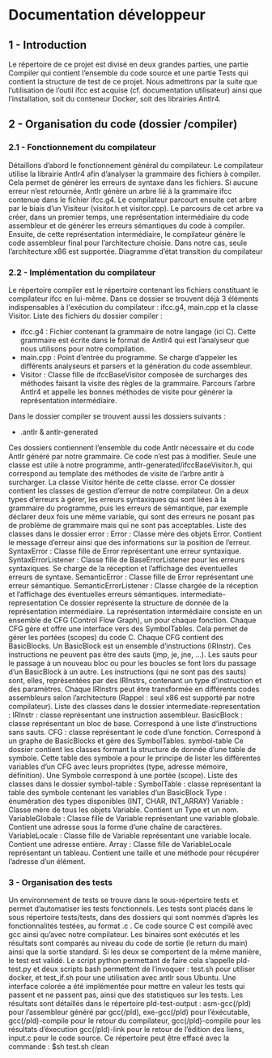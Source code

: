 # Documentation développeur

## 1 - Introduction
Le répertoire de ce projet est divisé en deux grandes parties, une partie Compiler qui contient l’ensemble du code source et une partie Tests qui contient la structure de test de ce projet. Nous admettrons par la suite que l’utilisation de l’outil ifcc est acquise (cf. documentation utilisateur) ainsi que l’installation, soit du conteneur Docker, soit des librairies Antlr4.

## 2 - Organisation du code (dossier /compiler)
### 2.1 - Fonctionnement du compilateur
Détaillons d’abord le fonctionnement général du compilateur.
Le compilateur utilise la librairie Antlr4 afin d’analyser la grammaire des fichiers à compiler. Cela permet de générer les erreurs de syntaxe dans les fichiers. Si aucune erreur n’est retournée, Antlr génère un arbre lié à la grammaire ifcc contenue dans le fichier ifcc.g4.
Le compilateur parcourt ensuite cet arbre par le biais d’un Visiteur (visitor.h et visitor.cpp). Le parcours de cet arbre va créer, dans un premier temps, une représentation intermédiaire du code assembleur et de générer les erreurs sémantiques du code à compiler.
Ensuite, de cette représentation intermédiaire, le compilateur génère le code assembleur final pour l’architecture choisie. Dans notre cas, seule l’architecture x86 est supportée.
Diagramme d’état transition du compilateur

### 2.2 - Implémentation du compilateur
Le répertoire compiler est le répertoire contenant les fichiers constituant le compilateur ifcc en lui-même. Dans ce dossier se trouvent déjà 3 éléments indispensables à l'exécution du compilateur : ifcc.g4, main.cpp et la classe Visitor.
Liste des fichiers du dossier compiler :
*   ifcc.g4 : Fichier contenant la grammaire de notre langage (ici C). Cette grammaire est écrite dans le format de Antlr4 qui est l’analyseur que nous utilisons pour notre compilation.
*   main.cpp : Point d’entrée du programme. Se charge d’appeler les différents analyseurs et parsers et la génération du code assembleur.
*   Visitor : Classe fille de ifccBaseVisitor composée de surcharges des méthodes faisant la visite des règles de la grammaire. Parcours l’arbre Antlr4 et appelle les bonnes méthodes de visite pour générer la représentation intermédiaire.

Dans le dossier compiler se trouvent aussi les dossiers suivants :
*   .antlr & antlr-generated

Ces dossiers contiennent l’ensemble du code Antlr nécessaire et du code Antlr généré par notre grammaire. Ce code n’est pas à modifier. Seule une classe est utile à notre programme, antlr-generated/ifccBaseVisitor.h, qui correspond au template des méthodes de visite de l’arbre antlr à surcharger. La classe Visitor hérite de cette classe.
error
Ce dossier contient les classes de gestion d’erreur de notre compilateur. On a deux types d’erreurs à gérer, les erreurs syntaxiques qui sont liées à la grammaire du programme, puis les erreurs de sémantique, par exemple déclarer deux fois une même variable, qui sont des erreurs ne posant pas de problème de grammaire mais qui ne sont pas acceptables.
Liste des classes dans le dossier error :
Error : Classe mère des objets Error. Contient le message d’erreur ainsi que des informations sur la position de l’erreur.
SyntaxError : Classe fille de Error représentant une erreur syntaxique.
SyntaxErrorListener : Classe fille de BaseErrorListener pour les erreurs syntaxiques. Se charge de la réception et l’affichage des éventuelles erreurs de syntaxe.
SemanticError : Classe fille de Error représentant une erreur sémantique.
SemanticErrorListener : Classe chargée de la réception et l’affichage des éventuelles erreurs sémantiques.
intermediate-representation
Ce dossier représente la structure de donnée de la représentation intermédiaire. La représentation intermédiaire consiste en un ensemble de CFG (Control Flow Graph), un pour chaque fonction. Chaque CFG gère et offre une interface vers des SymbolTables. Cela permet de gérer les portées (scopes) du code C. Chaque CFG contient des BasicBlocks. Un BasicBlock est un ensemble d’instructions (IRInstr). Ces instructions ne peuvent pas être des sauts (jmp, je, jne, …). Les sauts pour le passage à un nouveau bloc ou pour les boucles se font lors du passage d’un BasicBlock à un autre. Les instructions (qui ne sont pas des sauts) sont, elles, représentées par des IRInstrs, contenant un type d’instruction et des paramètres. Chaque IRInstrs peut être transformée en différents codes assembleurs selon l’architecture (Rappel : seul x86 est supporté par notre compilateur).
Liste des classes dans le dossier intermediate-representation :
IRInstr : classe représentant une instruction assembleur.
BasicBlock : classe représentant un bloc de base. Correspond à une liste d’instructions sans sauts.
CFG : classe représentant le code d’une fonction. Correspond à un graphe de BasicBlocks et gère des SymbolTables.
symbol-table
Ce dossier contient les classes formant la structure de donnée d’une table de symbole. Cette table des symbole a pour le principe de lister les différentes variables d’un CFG avec leurs propriétes (type, adresse mémoire, définition). Une Symbole correspond à une portée (scope).
Liste des classes dans le dossier symbol-table :
SymbolTable : classe représentant la table des symbole contenant les variables d’un BasicBlock
Type : énumération des types disponibles (INT, CHAR, INT_ARRAY)
Variable : Classe mère de tous les objets Variable. Contient un Type et un nom.
VariableGlobale : Classe fille de Variable représentant une variable globale. Contient une adresse sous la forme d’une chaîne de caractères.
VariableLocale : Classe fille de Variable représentant une variable locale. Contient une adresse entière.
Array : Classe fille de VariableLocale représentant un tableau. Contient une taille et une méthode pour récupérer l’adresse d’un élément.

### 3 - Organisation des tests
Un environnement de tests se trouve dans le sous-répertoire tests et permet d’automatiser les tests fonctionnels.
Les tests sont placés dans le sous répertoire tests/tests, dans des dossiers qui sont nommés d’après les fonctionnalités testées, au format .c . Ce code source C est compilé avec gcc ainsi qu’avec notre compilateur. Les binaires sont exécutés et les résultats sont comparés au niveau du code de sortie (le return du main) ainsi que la sortie standard. Si les deux se comportent de la même manière, le test est validé.
Le script python permettant de faire cela s’appelle pld-test.py et deux scripts bash permettent de l’invoquer : test.sh pour utiliser docker, et test_if.sh pour une utilisation avec antlr sous Ubuntu. Une interface colorée a été implémentée pour mettre en valeur les tests qui passent et ne passent pas, ainsi que des statistiques sur les tests.
Les résultats sont détaillés dans le répertoire pld-test-output : asm-gcc(/pld) pour l’assembleur généré par gcc(/pld), exe-gcc(/pld) pour l’éxécutable, gcc(/pld)-compile pour le retour du compilateur, gcc(/pld)-compile pour les résultats d’éxecution gcc(/pld)-link pour le retour de l’édition des liens, input.c pour le code source.
Ce répertoire peut être effacé avec la commande : $sh test.sh clean
